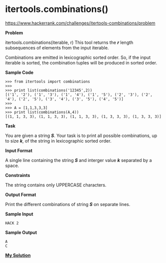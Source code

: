 # itertools.combinations()

https://www.hackerrank.com/challenges/itertools-combinations/problem

**Problem**

itertools.combinations(iterable, r)
This tool returns the ***r*** length subsequences of elements from the input iterable.

Combinations are emitted in lexicographic sorted order. So, if the input iterable is sorted, the combination tuples will be produced in sorted order.

**Sample Code**

```
>>> from itertools import combinations
>>> 
>>> print list(combinations('12345',2))
[('1', '2'), ('1', '3'), ('1', '4'), ('1', '5'), ('2', '3'), ('2', '4'), ('2', '5'), ('3', '4'), ('3', '5'), ('4', '5')]
>>> 
>>> A = [1,1,3,3,3]
>>> print list(combinations(A,4))
[(1, 1, 3, 3), (1, 1, 3, 3), (1, 1, 3, 3), (1, 3, 3, 3), (1, 3, 3, 3)]
```

**Task**

You are given a string ***S***.
Your task is to print all possible combinations, up to size ***k***, of the string in lexicographic sorted order.

**Input Format**

A single line containing the string ***S*** and interger value ***k*** separated by a space.

**Constraints**

The string contains only UPPERCASE characters.

**Output Format**

Print the different combinations of string ***S*** on separate lines.

**Sample Input**

```
HACK 2
```

**Sample Output**

```
A
C
```

[**My Solution**](answer.py)
